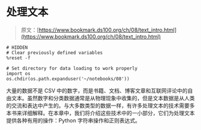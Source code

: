 # 处理文本

> 原文：[https://www.bookmark.ds100.org/ch/08/text_intro.html](https://www.bookmark.ds100.org/ch/08/text_intro.html)

```
# HIDDEN
# Clear previously defined variables
%reset -f

# Set directory for data loading to work properly
import os
os.chdir(os.path.expanduser('~/notebooks/08'))

```

大量的数据不是 CSV 中的数字，而是书籍、文档、博客文章和互联网评论中的自由文本。虽然数字和分类数据通常是从物理现象中收集的，但是文本数据是从人类的交流和表达中产生的。与大多数类型的数据一样，有许多处理文本的技术需要多本书来详细解释。在本章中，我们将介绍这些技术中的一小部分，它们为处理文本提供各种有用的操作：Python 字符串操作和正则表达式。